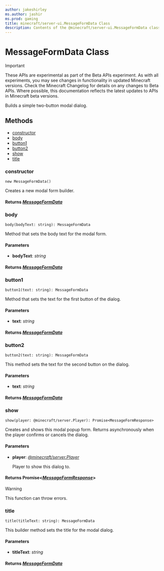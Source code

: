 ```yaml
---
author: jakeshirley
ms.author: jashir
ms.prod: gaming
title: minecraft/server-ui.MessageFormData Class
description: Contents of the @minecraft/server-ui.MessageFormData class.
---
```

# MessageFormData Class
>[!IMPORTANT]
>These APIs are experimental as part of the Beta APIs experiment. As with all experiments, you may see changes in functionality in updated Minecraft versions. Check the Minecraft Changelog for details on any changes to Beta APIs. Where possible, this documentation reflects the latest updates to APIs in Minecraft beta versions.

Builds a simple two-button modal dialog.

## Methods
- [constructor](#constructor)
- [body](#body)
- [button1](#button1)
- [button2](#button2)
- [show](#show)
- [title](#title)

### **constructor**
`
new MessageFormData()
`

Creates a new modal form builder.

#### **Returns** [*MessageFormData*](MessageFormData.md)

### **body**
`
body(bodyText: string): MessageFormData
`

Method that sets the body text for the modal form.

#### **Parameters**
- **bodyText**: *string*

#### **Returns** [*MessageFormData*](MessageFormData.md)

### **button1**
`
button1(text: string): MessageFormData
`

Method that sets the text for the first button of the dialog.

#### **Parameters**
- **text**: *string*

#### **Returns** [*MessageFormData*](MessageFormData.md)

### **button2**
`
button2(text: string): MessageFormData
`

This method sets the text for the second button on the dialog.

#### **Parameters**
- **text**: *string*

#### **Returns** [*MessageFormData*](MessageFormData.md)

### **show**
`
show(player: @minecraft/server.Player): Promise<MessageFormResponse>
`

Creates and shows this modal popup form. Returns asynchronously when the player confirms or cancels the dialog.

#### **Parameters**
- **player**: [*@minecraft/server.Player*](../server/Player.md)
  
  Player to show this dialog to.

#### **Returns** Promise&lt;[*MessageFormResponse*](MessageFormResponse.md)&gt;

> [!WARNING]
> This function can throw errors.

### **title**
`
title(titleText: string): MessageFormData
`

This builder method sets the title for the modal dialog.

#### **Parameters**
- **titleText**: *string*

#### **Returns** [*MessageFormData*](MessageFormData.md)
